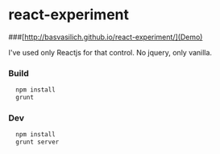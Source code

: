 react-experiment
================
###[http://basvasilich.github.io/react-experiment/](Demo)

I've used only Reactjs for that control. No jquery, only vanilla.

### Build
```bash
  npm install
  grunt

```

### Dev
```bash
  npm install
  grunt server
```
  
